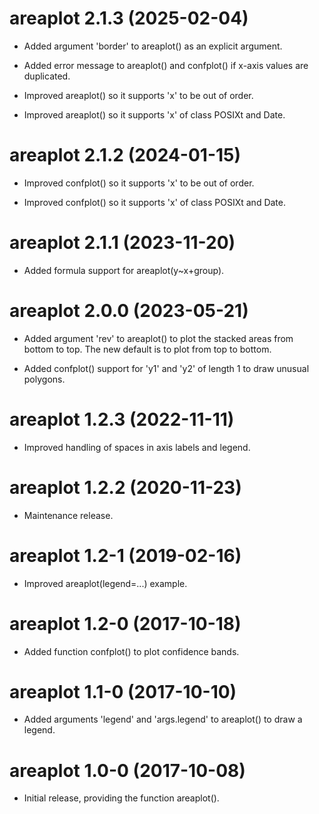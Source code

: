 # areaplot 2.1.3 (2025-02-04)

* Added argument 'border' to areaplot() as an explicit argument.

* Added error message to areaplot() and confplot() if x-axis values are
  duplicated.

* Improved areaplot() so it supports 'x' to be out of order.

* Improved areaplot() so it supports 'x' of class POSIXt and Date.




# areaplot 2.1.2 (2024-01-15)

* Improved confplot() so it supports 'x' to be out of order.

* Improved confplot() so it supports 'x' of class POSIXt and Date.




# areaplot 2.1.1 (2023-11-20)

* Added formula support for areaplot(y~x+group).




# areaplot 2.0.0 (2023-05-21)

* Added argument 'rev' to areaplot() to plot the stacked areas from bottom to
  top. The new default is to plot from top to bottom.

* Added confplot() support for 'y1' and 'y2' of length 1 to draw unusual
  polygons.




# areaplot 1.2.3 (2022-11-11)

* Improved handling of spaces in axis labels and legend.




# areaplot 1.2.2 (2020-11-23)

* Maintenance release.




# areaplot 1.2-1 (2019-02-16)

* Improved areaplot(legend=...) example.




# areaplot 1.2-0 (2017-10-18)

* Added function confplot() to plot confidence bands.




# areaplot 1.1-0 (2017-10-10)

* Added arguments 'legend' and 'args.legend' to areaplot() to draw a legend.




# areaplot 1.0-0 (2017-10-08)

* Initial release, providing the function areaplot().
